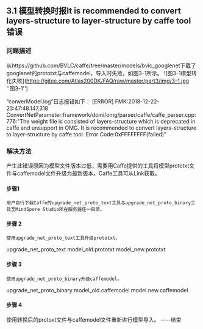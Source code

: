 ## 3.1 模型转换时报It is recommended to convert layers-structure to layer-structure by caffe tool错误
### 问题描述
从https://github.com/BVLC/caffe/tree/master/models/bvlc_googlenet下载了googlenet的prototxt与caffemodel，导入时失败，如图3-1所示。
![图3-1模型转化失败](https://gitee.com/Atlas200DK/FAQ/raw/master/part3/img/3-1.jpg ''图3-1'')


“converModel.log”日志报错如下：
[ERROR] FMK:2018-12-22-23:47:48.147.318 ConvertNetParameter:framework/domi/omg/parser/caffe/caffe_parser.cpp:776:"The weight file is consisted of layers-structure which is deprecated in caffe and unsupport in OMG. It is recommended to convert layers-structure to layer-structure by caffe tool. Error Code:0xFFFFFFFF(failed)"
### 解决方法
产生此错误原因为模型文件版本过低，需要用Caffe提供的工具将模型prototxt文件与caffemodel文件升级为最新版本。Caffe工具可从Link获取。
#### 步骤1
	用户自行下载Caffe的upgrade_net_proto_text工具与upgrade_net_proto_binary工具至MindSpore Studio所在服务器任一目录。
#### 步骤 2
	使用upgrade_net_proto_text工具升级prototxt。
upgrade_net_proto_text model_old.prototxt model_new.prototxt
#### 步骤 3
	使用upgrade_net_proto_binary升级caffemodel。
upgrade_net_proto_binary model_old.caffemodel model.new.caffemodel
#### 步骤 4
使用转换后的protoxt文件与caffemodel文件重新进行模型导入。
----结束
